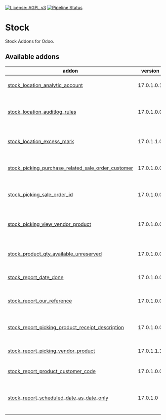 [![License: AGPL v3](https://img.shields.io/badge/License-AGPL%20v3-blue.svg)](https://www.gnu.org/licenses/agpl-3.0)
[![Pipeline Status](https://gitlab.com/tawasta/odoo/stock/badges/17.0-dev/pipeline.svg)](https://gitlab.com/tawasta/odoo/stock/-/pipelines/)

Stock
=====
Stock Addons for Odoo.

[//]: # (addons)

Available addons
----------------
addon | version | maintainers | summary
--- | --- | --- | ---
[stock_location_analytic_account](stock_location_analytic_account/) | 17.0.1.0.1 |  | Integrate stock location with analytic account
[stock_location_auditlog_rules](stock_location_auditlog_rules/) | 17.0.1.0.0 |  | Adds audit log rules for stock.warehouse and stock.location
[stock_location_excess_mark](stock_location_excess_mark/) | 17.0.1.1.0 |  | Select a stock location and mark it as of excess type
[stock_picking_purchase_related_sale_order_customer](stock_picking_purchase_related_sale_order_customer/) | 17.0.1.0.0 |  | Get Sale Order Partner to Stock Picking from Purchase Order
[stock_picking_sale_order_id](stock_picking_sale_order_id/) | 17.0.1.0.0 |  | Get Sale Order to Stock Picking from Purchase Order
[stock_picking_view_vendor_product](stock_picking_view_vendor_product/) | 17.0.1.0.0 |  | Vendor Product Name and Code are added to Picking form view
[stock_product_qty_available_unreserved](stock_product_qty_available_unreserved/) | 17.0.1.0.0 |  | Add unreserved available (on hand - reserved)
[stock_report_date_done](stock_report_date_done/) | 17.0.1.0.0 |  | Stock Picking Report Date of Transfer
[stock_report_our_reference](stock_report_our_reference/) | 17.0.1.0.0 |  | Stock Picking and Delivery Slip Report Our Reference
[stock_report_picking_product_receipt_description](stock_report_picking_product_receipt_description/) | 17.0.1.0.0 |  | Show 'Description for receipts' text on Picking list
[stock_report_picking_vendor_product](stock_report_picking_vendor_product/) | 17.0.1.1.1 |  | Vendor Product name and code for Picking list
[stock_report_product_customer_code](stock_report_product_customer_code/) | 17.0.1.0.0 |  | Place Product Customer code to picking print
[stock_report_scheduled_date_as_date_only](stock_report_scheduled_date_as_date_only/) | 17.0.1.0 |  | Stock Picking and Delivery Slip Report Scheduled Date as Date only

[//]: # (end addons)
